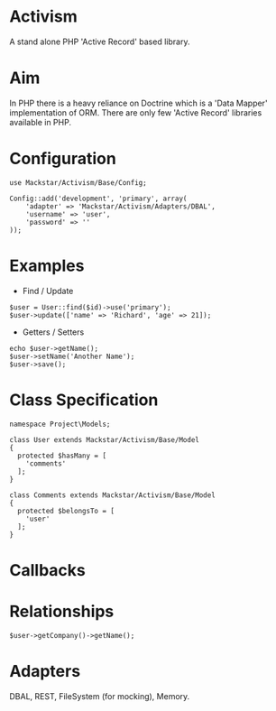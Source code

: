 Activism
========

A stand alone PHP 'Active Record' based library.

Aim
====

In PHP there is a heavy reliance on Doctrine which is a 'Data Mapper' implementation of ORM.
There are only few 'Active Record' libraries available in PHP.

Configuration
========
```
use Mackstar/Activism/Base/Config;

Config::add('development', 'primary', array(
	'adapter' => 'Mackstar/Activism/Adapters/DBAL',
	'username' => 'user',
	'password' => ''
));
```
Examples
========

* Find / Update
```
$user = User::find($id)->use('primary');
$user->update(['name' => 'Richard', 'age' => 21]);
```
* Getters / Setters
```
echo $user->getName();
$user->setName('Another Name');
$user->save();
```

Class Specification
===================
```
namespace Project\Models;

class User extends Mackstar/Activism/Base/Model
{
  protected $hasMany = [
    'comments'
  ];
}

class Comments extends Mackstar/Activism/Base/Model
{
  protected $belongsTo = [
    'user'
  ];
}
```


Callbacks
=========

Relationships
=============
```
$user->getCompany()->getName();
```

Adapters
=============
DBAL, REST, FileSystem (for mocking), Memory.
